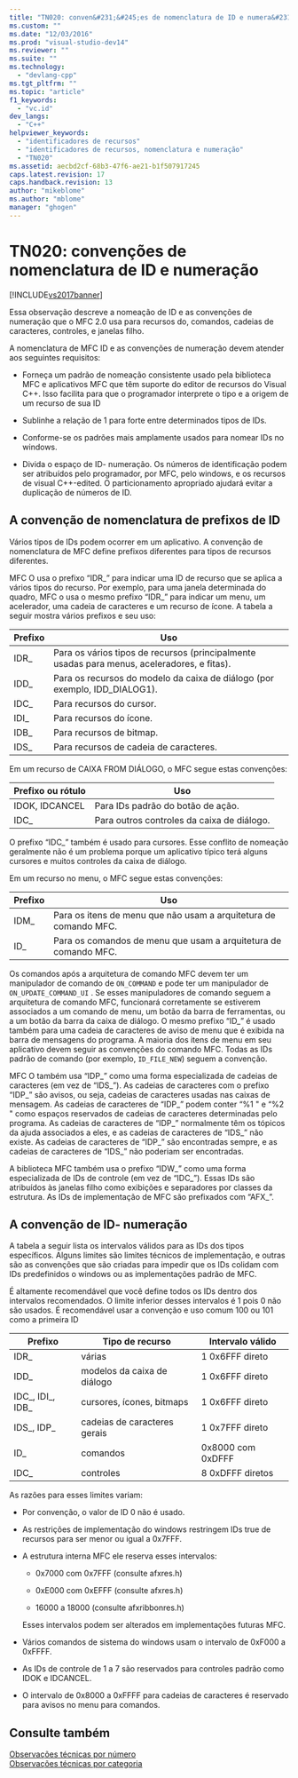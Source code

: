 ```yaml
---
title: "TN020: conven&#231;&#245;es de nomenclatura de ID e numera&#231;&#227;o | Microsoft Docs"
ms.custom: ""
ms.date: "12/03/2016"
ms.prod: "visual-studio-dev14"
ms.reviewer: ""
ms.suite: ""
ms.technology: 
  - "devlang-cpp"
ms.tgt_pltfrm: ""
ms.topic: "article"
f1_keywords: 
  - "vc.id"
dev_langs: 
  - "C++"
helpviewer_keywords: 
  - "identificadores de recursos"
  - "identificadores de recursos, nomenclatura e numeração"
  - "TN020"
ms.assetid: aecbd2cf-68b3-47f6-ae21-b1f507917245
caps.latest.revision: 17
caps.handback.revision: 13
author: "mikeblome"
ms.author: "mblome"
manager: "ghogen"
---
```

# TN020: conven&#231;&#245;es de nomenclatura de ID e numera&#231;&#227;o
[!INCLUDE[vs2017banner](../assembler/inline/includes/vs2017banner.md)]

Essa observação descreve a nomeação de ID e as convenções de numeração que o MFC 2.0 usa para recursos do, comandos, cadeias de caracteres, controles, e janelas filho.  
  
 A nomenclatura de MFC ID e as convenções de numeração devem atender aos seguintes requisitos:  
  
-   Forneça um padrão de nomeação consistente usado pela biblioteca MFC e aplicativos MFC que têm suporte do editor de recursos do Visual C\+\+.  Isso facilita para que o programador interprete o tipo e a origem de um recurso de sua ID  
  
-   Sublinhe a relação de 1 para forte entre determinados tipos de IDs.  
  
-   Conforme\-se os padrões mais amplamente usados para nomear IDs no windows.  
  
-   Divida o espaço de ID\- numeração.  Os números de identificação podem ser atribuídos pelo programador, por MFC, pelo windows, e os recursos de visual C\+\+\-edited.  O particionamento apropriado ajudará evitar a duplicação de números de ID.  
  
## A convenção de nomenclatura de prefixos de ID  
 Vários tipos de IDs podem ocorrer em um aplicativo.  A convenção de nomenclatura de MFC define prefixos diferentes para tipos de recursos diferentes.  
  
 MFC O usa o prefixo “IDR\_” para indicar uma ID de recurso que se aplica a vários tipos do recurso.  Por exemplo, para uma janela determinada do quadro, MFC o usa o mesmo prefixo “IDR\_” para indicar um menu, um acelerador, uma cadeia de caracteres e um recurso de ícone.  A tabela a seguir mostra vários prefixos e seu uso:  
  
|Prefixo|Uso|  
|-------------|---------|  
|IDR\_|Para os vários tipos de recursos \(principalmente usadas para menus, aceleradores, e fitas\).|  
|IDD\_|Para os recursos do modelo da caixa de diálogo \(por exemplo, IDD\_DIALOG1\).|  
|IDC\_|Para recursos do cursor.|  
|IDI\_|Para recursos do ícone.|  
|IDB\_|Para recursos de bitmap.|  
|IDS\_|Para recursos de cadeia de caracteres.|  
  
 Em um recurso de CAIXA FROM DIÁLOGO, o MFC segue estas convenções:  
  
|Prefixo ou rótulo|Uso|  
|-----------------------|---------|  
|IDOK, IDCANCEL|Para IDs padrão do botão de ação.|  
|IDC\_|Para outros controles da caixa de diálogo.|  
  
 O prefixo “IDC\_” também é usado para cursores.  Esse conflito de nomeação geralmente não é um problema porque um aplicativo típico terá alguns cursores e muitos controles da caixa de diálogo.  
  
 Em um recurso no menu, o MFC segue estas convenções:  
  
|Prefixo|Uso|  
|-------------|---------|  
|IDM\_|Para os itens de menu que não usam a arquitetura de comando MFC.|  
|ID\_|Para os comandos de menu que usam a arquitetura de comando MFC.|  
  
 Os comandos após a arquitetura de comando MFC devem ter um manipulador de comando de `ON_COMMAND` e pode ter um manipulador de `ON_UPDATE_COMMAND_UI` .  Se esses manipuladores de comando seguem a arquitetura de comando MFC, funcionará corretamente se estiverem associados a um comando de menu, um botão da barra de ferramentas, ou a um botão da barra da caixa de diálogo.  O mesmo prefixo “ID\_” é usado também para uma cadeia de caracteres de aviso de menu que é exibida na barra de mensagens do programa.  A maioria dos itens de menu em seu aplicativo devem seguir as convenções do comando MFC.  Todas as IDs padrão de comando \(por exemplo, `ID_FILE_NEW`\) seguem a convenção.  
  
 MFC O também usa “IDP\_” como uma forma especializada de cadeias de caracteres \(em vez de “IDS\_”\).  As cadeias de caracteres com o prefixo “IDP\_” são avisos, ou seja, cadeias de caracteres usadas nas caixas de mensagem. As cadeias de caracteres de “IDP\_” podem conter “%1 " e “%2 " como espaços reservados de cadeias de caracteres determinadas pelo programa. As cadeias de caracteres de “IDP\_” normalmente têm os tópicos da ajuda associados a eles, e as cadeias de caracteres de “IDS\_” não existe. As cadeias de caracteres de “IDP\_” são encontradas sempre, e as cadeias de caracteres de “IDS\_” não poderiam ser encontradas.  
  
 A biblioteca MFC também usa o prefixo “IDW\_” como uma forma especializada de IDs de controle \(em vez de “IDC\_”\).  Essas IDs são atribuídos às janelas filho como exibições e separadores por classes da estrutura.  As IDs de implementação de MFC são prefixados com “AFX\_”.  
  
## A convenção de ID\- numeração  
 A tabela a seguir lista os intervalos válidos para as IDs dos tipos específicos.  Alguns limites são limites técnicos de implementação, e outras são as convenções que são criadas para impedir que os IDs colidam com IDs predefinidos o windows ou as implementações padrão de MFC.  
  
 É altamente recomendável que você define todos os IDs dentro dos intervalos recomendados.  O limite inferior desses intervalos é 1 pois 0 não são usados.  É recomendável usar a convenção e uso comum 100 ou 101 como a primeira ID  
  
|Prefixo|Tipo de recurso|Intervalo válido|  
|-------------|---------------------|----------------------|  
|IDR\_|várias|1 0x6FFF direto|  
|IDD\_|modelos da caixa de diálogo|1 0x6FFF direto|  
|IDC\_, IDI\_, IDB\_|cursores, ícones, bitmaps|1 0x6FFF direto|  
|IDS\_, IDP\_|cadeias de caracteres gerais|1 0x7FFF direto|  
|ID\_|comandos|0x8000 com 0xDFFF|  
|IDC\_|controles|8 0xDFFF diretos|  
  
 As razões para esses limites variam:  
  
-   Por convenção, o valor de ID 0 não é usado.  
  
-   As restrições de implementação do windows restringem IDs true de recursos para ser menor ou igual a 0x7FFF.  
  
-   A estrutura interna MFC ele reserva esses intervalos:  
  
    -   0x7000 com 0x7FFF \(consulte afxres.h\)  
  
    -   0xE000 com 0xEFFF \(consulte afxres.h\)  
  
    -   16000 a 18000 \(consulte afxribbonres.h\)  
  
     Esses intervalos podem ser alterados em implementações futuras MFC.  
  
-   Vários comandos de sistema do windows usam o intervalo de 0xF000 a 0xFFFF.  
  
-   As IDs de controle de 1 a 7 são reservados para controles padrão como IDOK e IDCANCEL.  
  
-   O intervalo de 0x8000 a 0xFFFF para cadeias de caracteres é reservado para avisos no menu para comandos.  
  
## Consulte também  
 [Observações técnicas por número](../mfc/technical-notes-by-number.md)   
 [Observações técnicas por categoria](../mfc/technical-notes-by-category.md)